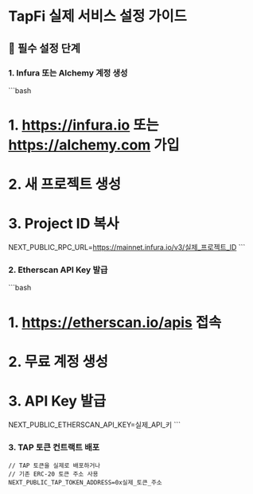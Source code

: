 # TapFi 실제 서비스 설정 가이드

## 🔧 필수 설정 단계

### 1. Infura 또는 Alchemy 계정 생성
\`\`\`bash
# 1. https://infura.io 또는 https://alchemy.com 가입
# 2. 새 프로젝트 생성
# 3. Project ID 복사
NEXT_PUBLIC_RPC_URL=https://mainnet.infura.io/v3/실제_프로젝트_ID
\`\`\`

### 2. Etherscan API Key 발급
\`\`\`bash
# 1. https://etherscan.io/apis 접속
# 2. 무료 계정 생성
# 3. API Key 발급
NEXT_PUBLIC_ETHERSCAN_API_KEY=실제_API_키
\`\`\`

### 3. TAP 토큰 컨트랙트 배포
```solidity
// TAP 토큰을 실제로 배포하거나
// 기존 ERC-20 토큰 주소 사용
NEXT_PUBLIC_TAP_TOKEN_ADDRESS=0x실제_토큰_주소
